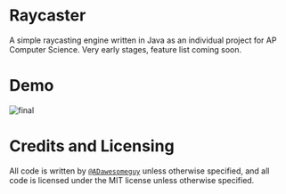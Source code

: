 # Raycaster
A simple raycasting engine written in Java as an individual project for AP Computer Science. Very early stages, feature list coming soon.

# Demo
![final](https://user-images.githubusercontent.com/67982792/196300973-a6651668-5987-4535-ac27-77362f5f7a08.gif)

# Credits and Licensing
All code is written by [`@ADawesomeguy`]() unless otherwise specified, and all code is licensed under the MIT license unless otherwise specified.
